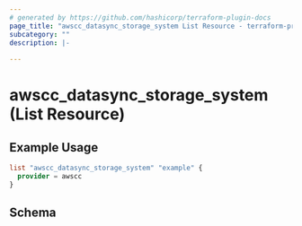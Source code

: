 ```yaml
---
# generated by https://github.com/hashicorp/terraform-plugin-docs
page_title: "awscc_datasync_storage_system List Resource - terraform-provider-awscc"
subcategory: ""
description: |-
  
---
```


# awscc_datasync_storage_system (List Resource)



## Example Usage

```terraform
list "awscc_datasync_storage_system" "example" {
  provider = awscc
}
```

<!-- schema generated by tfplugindocs -->
## Schema
